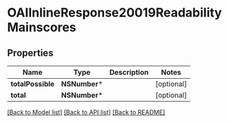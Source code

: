 # OAIInlineResponse20019ReadabilityMainscores

## Properties
Name | Type | Description | Notes
------------ | ------------- | ------------- | -------------
**totalPossible** | **NSNumber*** |  | [optional] 
**total** | **NSNumber*** |  | [optional] 

[[Back to Model list]](../README.md#documentation-for-models) [[Back to API list]](../README.md#documentation-for-api-endpoints) [[Back to README]](../README.md)


